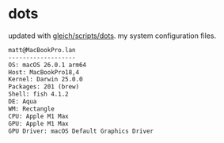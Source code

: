 # dots

updated with [gleich/scripts/dots](https://github.com/gleich/scripts/tree/main/dots). my system configuration files.

```txt
matt@MacBookPro.lan 
------------------- 
OS: macOS 26.0.1 arm64 
Host: MacBookPro18,4 
Kernel: Darwin 25.0.0 
Packages: 201 (brew) 
Shell: fish 4.1.2 
DE: Aqua 
WM: Rectangle 
CPU: Apple M1 Max 
GPU: Apple M1 Max 
GPU Driver: macOS Default Graphics Driver
```